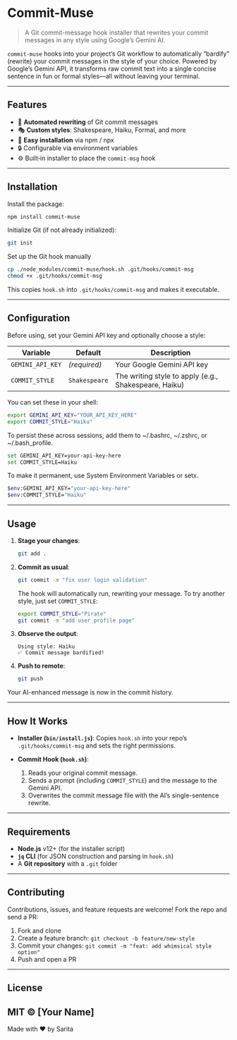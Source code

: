 # Commit-Muse

> A Git commit-message hook installer that rewrites your commit messages in any style using Google’s Gemini AI.

`commit-muse` hooks into your project’s Git workflow to automatically “bardify” (rewrite) your commit messages in the style of your choice. Powered by Google’s Gemini API, it transforms raw commit text into a single concise sentence in fun or formal styles—all without leaving your terminal.

---

## Features

* 📜 **Automated rewriting** of Git commit messages
* 🎭 **Custom styles**: Shakespeare, Haiku, Formal, and more
* 🔧 **Easy installation** via npm / npx
* 🔒 Configurable via environment variables
* ⚙️ Built‑in installer to place the `commit-msg` hook

---

## Installation

Install the package:

```bash
npm install commit-muse
```

Initialize Git (if not already initialized):

```bash
git init
```

Set up the Git hook manually

```bash
cp ./node_modules/commit-muse/hook.sh .git/hooks/commit-msg
chmod +x .git/hooks/commit-msg
```

This copies `hook.sh` into `.git/hooks/commit-msg` and makes it executable.

---

## Configuration

Before using, set your Gemini API key and optionally choose a style:

| Variable         | Default       | Description                                           |
| ---------------- | ------------- | ----------------------------------------------------- |
| `GEMINI_API_KEY` | *(required)*  | Your Google Gemini API key                            |
| `COMMIT_STYLE`     | `Shakespeare` | The writing style to apply (e.g., Shakespeare, Haiku) |

You can set these in your shell:

```bash
export GEMINI_API_KEY="YOUR_API_KEY_HERE"
export COMMIT_STYLE="Haiku"
```
To persist these across sessions, add them to ~/.bashrc, ~/.zshrc, or ~/.bash_profile.
```bash
set GEMINI_API_KEY=your-api-key-here
set COMMIT_STYLE=Haiku
```
To make it permanent, use System Environment Variables or setx.
```bash
$env:GEMINI_API_KEY="your-api-key-here"
$env:COMMIT_STYLE="Haiku"
```

---

## Usage

1. **Stage your changes**:

   ```bash
   git add .
   ```

2. **Commit as usual**:

   ```bash
   git commit -m "fix user login validation"
   ```

   The hook will automatically run, rewriting your message.
   To try another style, just set `COMMIT_STYLE`:

    ```bash
    export COMMIT_STYLE="Pirate"
    git commit -m "add user profile page"
    ```

3. **Observe the output**:

   ```text
   Using style: Haiku
   ✅ Commit message bardified!
   ```

4. **Push to remote**:

   ```bash
   git push
   ```

Your AI-enhanced message is now in the commit history.

---

## How It Works

* **Installer (`bin/install.js`)**: Copies `hook.sh` into your repo’s `.git/hooks/commit-msg` and sets the right permissions.
* **Commit Hook (`hook.sh`)**:

  1. Reads your original commit message.
  2. Sends a prompt (including `COMMIT_STYLE`) and the message to the Gemini API.
  3. Overwrites the commit message file with the AI’s single-sentence rewrite.

---

## Requirements

* **Node.js** v12+ (for the installer script)
* **`jq` CLI** (for JSON construction and parsing in `hook.sh`)
* A **Git repository** with a `.git` folder

---

## Contributing

Contributions, issues, and feature requests are welcome! Fork the repo and send a PR:

1. Fork and clone
2. Create a feature branch: `git checkout -b feature/new-style`
3. Commit your changes: `git commit -m "feat: add whimsical style option"`
4. Push and open a PR

---

## License

MIT © \[Your Name]
---

Made with ❤️ by Sarita